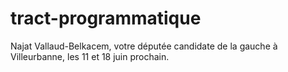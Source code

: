 # tract-programmatique
Najat Vallaud-Belkacem, votre députée candidate de la gauche à Villeurbanne, les 11 et 18 juin prochain.

